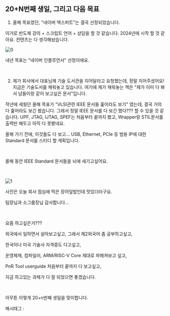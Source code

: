 ## 20+N번째 생일, 그리고 다음 목표

1) 올해 목표였던, "네이버 엑스퍼트"는 결국 선정되었습니다.

이거로 반도체 강의 + 스크립트 언어 + 상담을 할 것 같습니다. 2024년에 시작 할 것 같아요. 컨텐츠는 다 생각해놨습니다.

![0](/asset/img/223190913034/0.png)

내년 목표는 "네이버 인플루언서" 선정이에요.

​

2) 제가 회사에서 대표님께 기술 도서관을 지어달라고 요청했는데, 정말 지어주셨어요! 지금은 기술도서를 채워놓고 있습니다. 여기에 제가 채워놓는 책은 "제가 이미 다 봐서 남들이랑 같이 보고싶은 문서"입니다.

작년에 세웠던 올해 목표가 "VLSI관련 IEEE 문서들 훑어라도 보기" 였는데, 결국 거의 다 훑어라도 보긴 봤습니다. 그래서 정말 IEEE 문서를 다 보긴 했다??? 할 수 있을 것 같습니다. UPF, JTAG, IJTAG, SPEF는 처음부터 끝까지 봤고, Wrapper랑 STIL문서를 출력만 해두고 아직 다 못봤네요.

올해 가기 전에, 이것들도 다 보고... USB, Ethernet, PCIe 등 범용 IP에 대한 Standard 문서를 스터디 할 계획입니다.

​

올해 동안 IEEE Standard 문서들을 뇌에 새기고싶어요.

​

![1](/asset/img/223190913034/1.png)

사진은 오늘 회사 점심에 먹은 장어덮밥인데 맛있더라구요.

팀장님과 소그룹장님 감사합니다…

​

요즘 하고싶은거???

외국에서 일하면서 살아보고싶고, 그래서 제2외국어 좀 공부하고싶고,

한국이나 미국 기술사 자격증도 다고싶고,

운영체제, 컴파일러, ARM/RISC-V Core 제대로 파해쳐보고 싶고,

PnR Tool userguide 처음부터 끝까지 다 보고싶고,

지금 하고있는 과제가 다 잘 되었으면 좋겠습니다.

​

아무튼 이렇게 20+n번째 생일을 맞이합니다.

 해시태그 : 